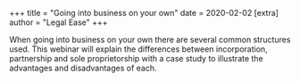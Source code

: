 +++
title = "Going into business on your own"
date = 2020-02-02
[extra]
author = "Legal Ease"
+++

When going into business on your own there are several common structures used. This webinar will explain the differences between incorporation, partnership and sole proprietorship with a case study to illustrate the advantages and disadvantages of each.
